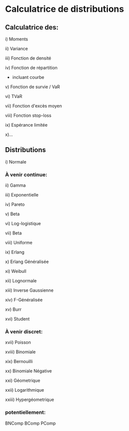 # Calculatrice de distributions

## Calculatrice des: 

i) Moments

ii) Variance 

iii) Fonction de densité

iv) Fonction de répartition
  + incluant courbe

v) Fonction de survie / VaR

vi) TVaR

vii) Fonction d'excès moyen

viii) Fonction stop-loss

ix) Espérance limitée

x)...

## Distributions

i) Normale

### À venir continue:

ii) Gamma

iii) Exponentielle

iv) Pareto

v) Beta

vi) Log-logistique

vii) Beta

viii) Uniforme

ix) Erlang

x) Erlang Généralisée

xi) Weibull

xii) Lognormale

xiii) Inverse Gaussienne

xiv) F-Généralisée

xv) Burr

xvi) Student

### À venir discret:

xvii) Poisson

xviii) Binomiale

xix) Bernouilli

xx) Binomiale Négative

xxi) Géometrique

xxii) Logarithmique

xxiii) Hypergéometrique

### potentiellement:

BNComp
BComp
PComp
